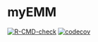 # myEMM

<!-- badges: start -->
[![R-CMD-check](https://github.com/PickBranchZ/myEMM/workflows/R-CMD-check/badge.svg)](https://github.com/PickBranchZ/myEMM/actions)
[![codecov](https://codecov.io/gh/PickBranchZ/myEMM/branch/main/graph/badge.svg?token=8OOI3T11X4)](https://codecov.io/gh/PickBranchZ/myEMM)
<!-- badges: end -->



